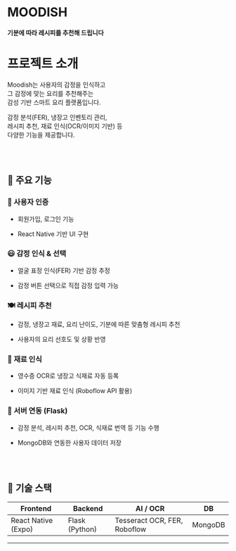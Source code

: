 # MOODISH

**기분에 따라 레시피를 추천해 드립니다**  

# 프로젝트 소개

Moodish는 사용자의 감정을 인식하고  
그 감정에 맞는 요리를 추천해주는  
감성 기반 스마트 요리 플랫폼입니다.  

감정 분석(FER), 냉장고 인벤토리 관리,  
레시피 추천, 재료 인식(OCR/이미지 기반) 등  
다양한 기능을 제공합니다.  

<br><br>

## 📱 주요 기능


### 🙍 사용자 인증

- 회원가입, 로그인 기능
  
- React Native 기반 UI 구현


### 😃 감정 인식 & 선택

- 얼굴 표정 인식(FER) 기반 감정 추정
  
- 감정 버튼 선택으로 직접 감정 입력 가능


### 🍽️ 레시피 추천

- 감정, 냉장고 재료, 요리 난이도, 기분에 따른 맞춤형 레시피 추천
  
- 사용자의 요리 선호도 및 상황 반영


### 🛒 재료 인식

- 영수증 OCR로 냉장고 식재료 자동 등록
  
- 이미지 기반 재료 인식 (Roboflow API 활용)


### 🧠 서버 연동 (Flask)

- 감정 분석, 레시피 추천, OCR, 식재료 번역 등 기능 수행
  
- MongoDB와 연동한 사용자 데이터 저장


<br><br>

## 🧰 기술 스택

| Frontend | Backend | AI / OCR | DB |
|----------|---------|----------|----|
| React Native (Expo) | Flask (Python) | Tesseract OCR, FER, Roboflow | MongoDB |

---
